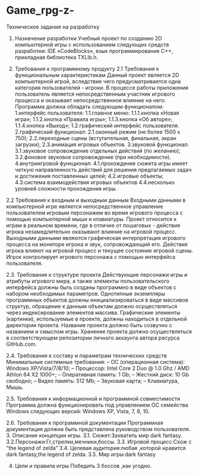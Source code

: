 # Game_rpg-z-
Техническое задание на разработку
1. Назначение разработки
Учебный проект по созданию 2D компьютерной игры с использованием следующих средств разработки: IDE «CodeBlocks», язык программирования C++, прикладная библиотека TXLib.h.

2. Требования к программному продукту
2.1 Требования к функциональным характеристикам
Данный проект является 2D компьютерной игрой, вследствие чего предусматривается одна категория пользователей - игроки. В процессе работы приложения пользователь является непосредственным участник игрового процесса и оказывает непосредственное влияние на него.
Программа должна обладать следующим функционалом:
1.интерфейс пользователя:
1.1.главное меню:
1.1.1.кнопка «Новая игра»;
1.1.2.кнопка «Правила игры»;
1.1.3.кнопка «Об авторе»;
1.1.4.кнопка «Выход»;
1.2.графический интерфейс пользователя.
2.графический функционал:
2.1.оконный режим (не более 1500 х 750); 
2.2.переходные сцены (вступительная, финальная, экран загрузки); 
2.3.анимация игровых объектов.
3.звуковой функционал:
3.1.звуковое сопровождение отдельных действий (по желанию);
3.2.фоновое звуковое сопровождение (при необходимости).
4.внутриигровой функционал:
4.1.прохождение сюжета игры имеет четкую направленность действий для решения предлагаемых задач и достижения поставленных целей;
4.2.игровые объекты;
4.3.система взаимодействия игровых объектов
4.4.несколько уровней сложности прохождения игры.

2.2 Требования к входным и выходным данным
Входными данными в компьютерной игре является непосредственное управление пользователем игровым персонажем во время игрового процесса с помощью компьютерной мыши и клавиатуры. Проект относится к играм в реальном времени, где в отличие от пошаговых - действия игрока незамедлительно оказывают влияние на игровой процесс.
Выходными данными являются графическая интерпретация игрового процесса на мониторе игрока и звук, сопровождающий его. Действия игрока влияют на игровой процесс и текущее состояние игровой сцены. Игрок контролирует игрового персонажа с помощью интерфейса пользователя.

2.3. Требования к структуре проекта
Действующие персонажи игры и атрибуты игрового мира, а также элементы пользовательского интерфейса должны быть созданы программно в виде объектов с набором необходимых параметров. 
Однотипные экземпляры программных объектов должны инициализироваться в виде массивов структур, обращение к данным объектам должно осуществляться через индексирование элементов массива.
Графические элементы (картинки), используемые в проекте, должны находиться в отдельной директории проекта.
Название проекта должно быть созвучно с названием и смыслом игры.
Хранение проекта должно осуществляться в соответствующем репозитории личного аккаунта автора ресурса GitHub.com.

2.4. Требования к составу и параметрам технических средств
Минимальные системные требования:
– ОС (операционная система): Windows XP/Vista/7/8/10;
– Процессор: Intel Core 2 Duo @ 1.0 Ghz / AMD Athlon 64 X2 1000+;
– Оперативная память: 1 Gb;
– Жесткий диск: 10 Gb свободно;
– Видео память: 512 Mb;
– Звуковая карта;
– Клавиатура, Мышь.

2.5. Требования к информационной и программной совместимости
Программа должна функционировать под управлением ОС семейства Windows следующих версий: Windows XP, Vista, 7, 8, 10. 

2.6. Требования к программной документации
Программная документация должна быть представлена руководством пользователя.
3. Описание концепции игры.
3.1. Сюжет:Захватить мир dark fantasy.
3.2.Персонажи:Гг,стрелки,мечники,боссы.
3.3. Игровой процесс:Схож с “the legend of zelda” 
3.4. Целевая аудитория:любая ,которой нравится dark fantasy,the legend of zelda.
3.5. Мир игры:dark fantasy

4. Цели и правила игры
Победить 3 боссов ,как угодно.
